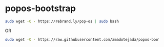 # popos-bootstrap

```bash
sudo wget -O - https://rebrand.ly/pop-os | sudo bash
```
OR

```bash
sudo wget -O - https://raw.githubusercontent.com/amadotejada/popos-bootstrap/main/pop_os_fresh.sh | sudo bash
```
